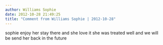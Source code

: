```yaml
---
author: Williams Sophie
date: 2012-10-28 21:49:25
title: "Comment from Williams Sophie | 2012-10-28"
---
```

sophie enjoy her stay there and she love it she was treated well and we will be send her back in the future

